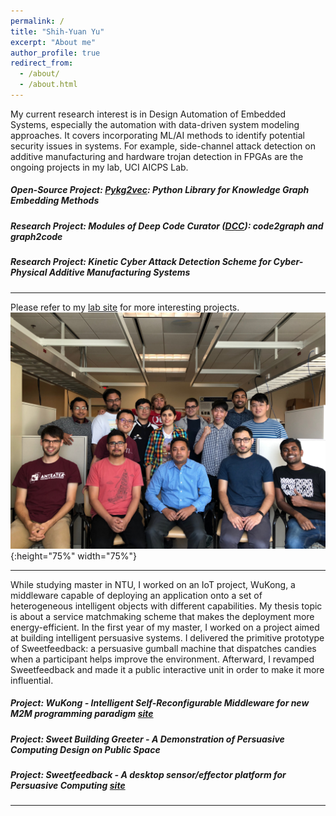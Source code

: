 ```yaml
---
permalink: /
title: "Shih-Yuan Yu"
excerpt: "About me"
author_profile: true
redirect_from: 
  - /about/
  - /about.html
---
```


My current research interest is in Design Automation of Embedded Systems, especially the automation with data-driven system modeling approaches. It covers incorporating ML/AI methods to identify potential security issues in systems. For example, side-channel attack detection on additive manufacturing and hardware trojan detection in FPGAs are the ongoing projects in my lab, UCI AICPS Lab.

##### **Open-Source Project: [Pykg2vec](https://pypi.org/project/pykg2vec/): Python Library for Knowledge Graph Embedding Methods**
##### **Research Project: Modules of Deep Code Curator ([DCC](https://github.com/deepcurator/DCC)): code2graph and graph2code**
##### **Research Project: Kinetic Cyber Attack Detection Scheme for Cyber-Physical Additive Manufacturing Systems**

----

Please refer to my [lab site](http://aicps.eng.uci.edu/) for more interesting projects.
![Lab photo](/images/index.jpg){:height="75%" width="75%"}

----
While studying master in NTU, I worked on an IoT project, WuKong, a middleware capable of deploying an application onto a set of heterogeneous intelligent objects with different capabilities. My thesis topic is about a service matchmaking scheme that makes the deployment more energy-efficient. In the first year of my master, I worked on a project aimed at building intelligent persuasive systems. I delivered the primitive prototype of Sweetfeedback: a persuasive gumball machine that dispatches candies when a participant helps improve the environment. Afterward, I revamped Sweetfeedback and made it a public interactive unit in order to make it more influential.
##### **Project: WuKong - Intelligent Self-Reconfigurable Middleware for new M2M programming paradigm [site](https://newslabntu.github.io/wukong4iox/)**
##### **Project: Sweet Building Greeter - A Demonstration of Persuasive Computing Design on Public Space**
##### **Project: Sweetfeedback - A desktop sensor/effector platform for Persuasive Computing [site](http://www.sweetfeedback.com/)**
----